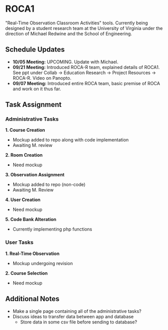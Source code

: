 # ROCA1
"Real-Time Observation Classroom Activities" tools. Currently being designed by a student research team at the University of Virginia under the direction of Michael Redwine and the School of Engineering.

## Schedule Updates
* **10/05 Meeting:** UPCOMING. Update with Michael.
* **09/21 Meeting:** Introduced ROCA-R team, explained details of ROCA1. See ppt under Collab -> Education Research -> Project Resources -> ROCA-R. Video on Panopto.
* **09/07 Meeting:** Introduced entire ROCA team, basic premise of ROCA and work on it thus far. 

## Task Assignment

### Administrative Tasks
**1. Course Creation**
  * Mockup added to repo along with code implementation
  * Awaiting M. review
  
**2. Room Creation**
  * Need mockup
  
**3. Observation Assignment**
  * Mockup added to repo (non-code)
  * Awaiting M. Review
  
**4. User Creation**
  * Need mockup
  
**5. Code Bank Alteration**
  * Currently implementing php functions
  
### User Tasks
**1. Real-Time Observation**
  * Mockup undergoing revision
  
**2. Course Selection**
  * Need mockup
  
## Additional Notes
- Make a single page containing all of the administrative tasks?
- Discuss ideas to transfer data between app and database
  - Store data in some csv file before sending to database?
